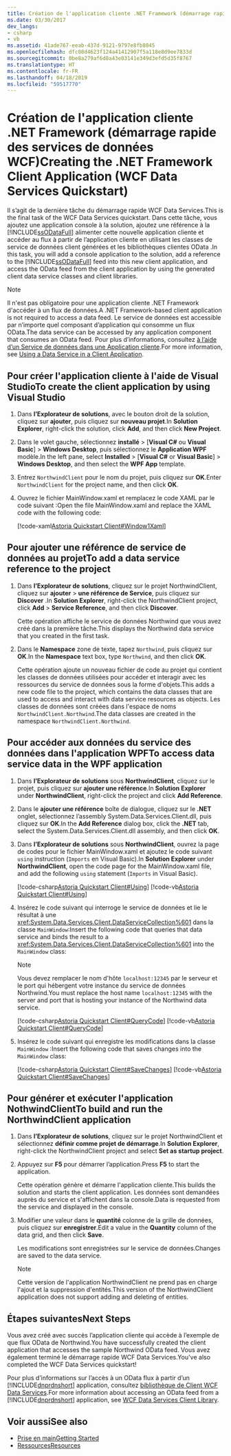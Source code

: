 ```yaml
---
title: Création de l'application cliente .NET Framework (démarrage rapide des services de données WCF)
ms.date: 03/30/2017
dev_langs:
- csharp
- vb
ms.assetid: 41ade767-eeab-437d-9121-9797e8fb8045
ms.openlocfilehash: dfc08d4623f124a41412907f5a118e8d9ee7833d
ms.sourcegitcommit: 0be8a279af6d8a43e03141e349d3efd5d35f8767
ms.translationtype: HT
ms.contentlocale: fr-FR
ms.lasthandoff: 04/18/2019
ms.locfileid: "59517770"
---
```

# <a name="creating-the-net-framework-client-application-wcf-data-services-quickstart"></a><span data-ttu-id="7b2e1-102">Création de l'application cliente .NET Framework (démarrage rapide des services de données WCF)</span><span class="sxs-lookup"><span data-stu-id="7b2e1-102">Creating the .NET Framework Client Application (WCF Data Services Quickstart)</span></span>

<span data-ttu-id="7b2e1-103">Il s’agit de la dernière tâche du démarrage rapide WCF Data Services.</span><span class="sxs-lookup"><span data-stu-id="7b2e1-103">This is the final task of the WCF Data Services quickstart.</span></span> <span data-ttu-id="7b2e1-104">Dans cette tâche, vous ajoutez une application console à la solution, ajoutez une référence à la [!INCLUDE[ssODataFull](../../../../includes/ssodatafull-md.md)] alimenter cette nouvelle application cliente et accéder au flux à partir de l’application cliente en utilisant les classes de service de données client générées et les bibliothèques clientes OData .</span><span class="sxs-lookup"><span data-stu-id="7b2e1-104">In this task, you will add a console application to the solution, add a reference to the [!INCLUDE[ssODataFull](../../../../includes/ssodatafull-md.md)] feed into this new client application, and access the OData feed from the client application by using the generated client data service classes and client libraries.</span></span>

> [!NOTE]
> <span data-ttu-id="7b2e1-105">Il n'est pas obligatoire pour une application cliente .NET Framework d'accéder à un flux de données.</span><span class="sxs-lookup"><span data-stu-id="7b2e1-105">A .NET Framework-based client application is not required to access a data feed.</span></span> <span data-ttu-id="7b2e1-106">Le service de données est accessible par n’importe quel composant d’application qui consomme un flux OData.</span><span class="sxs-lookup"><span data-stu-id="7b2e1-106">The data service can be accessed by any application component that consumes an OData feed.</span></span> <span data-ttu-id="7b2e1-107">Pour plus d’informations, consultez [à l’aide d’un Service de données dans une Application cliente](../../../../docs/framework/data/wcf/using-a-data-service-in-a-client-application-wcf-data-services.md).</span><span class="sxs-lookup"><span data-stu-id="7b2e1-107">For more information, see [Using a Data Service in a Client Application](../../../../docs/framework/data/wcf/using-a-data-service-in-a-client-application-wcf-data-services.md).</span></span>

## <a name="to-create-the-client-application-by-using-visual-studio"></a><span data-ttu-id="7b2e1-108">Pour créer l'application cliente à l'aide de Visual Studio</span><span class="sxs-lookup"><span data-stu-id="7b2e1-108">To create the client application by using Visual Studio</span></span>

1. <span data-ttu-id="7b2e1-109">Dans **l’Explorateur de solutions**, avec le bouton droit de la solution, cliquez sur **ajouter**, puis cliquez sur **nouveau projet**.</span><span class="sxs-lookup"><span data-stu-id="7b2e1-109">In **Solution Explorer**, right-click the solution, click **Add**, and then click **New Project**.</span></span>

2. <span data-ttu-id="7b2e1-110">Dans le volet gauche, sélectionnez **installé** > [**Visual C#**  ou **Visual Basic**] > **Windows Desktop**, puis sélectionnez le  **Application WPF** modèle.</span><span class="sxs-lookup"><span data-stu-id="7b2e1-110">In the left pane, select **Installed** > [**Visual C#** or **Visual Basic**] > **Windows Desktop**, and then select the **WPF App** template.</span></span>

3. <span data-ttu-id="7b2e1-111">Entrez `NorthwindClient` pour le nom du projet, puis cliquez sur **OK**.</span><span class="sxs-lookup"><span data-stu-id="7b2e1-111">Enter `NorthwindClient` for the project name, and then click **OK**.</span></span>

4. <span data-ttu-id="7b2e1-112">Ouvrez le fichier MainWindow.xaml et remplacez le code XAML par le code suivant :</span><span class="sxs-lookup"><span data-stu-id="7b2e1-112">Open the file MainWindow.xaml and replace the XAML code with the following code:</span></span>

     [!code-xaml[Astoria Quickstart Client#Window1Xaml](../../../../samples/snippets/visualbasic/VS_Snippets_Misc/astoria_quickstart_client/vb/window1.xaml#window1xaml)]

## <a name="to-add-a-data-service-reference-to-the-project"></a><span data-ttu-id="7b2e1-113">Pour ajouter une référence de service de données au projet</span><span class="sxs-lookup"><span data-stu-id="7b2e1-113">To add a data service reference to the project</span></span>

1. <span data-ttu-id="7b2e1-114">Dans **l’Explorateur de solutions**, cliquez sur le projet NorthwindClient, cliquez sur **ajouter** > **une référence de Service**, puis cliquez sur **Discover** .</span><span class="sxs-lookup"><span data-stu-id="7b2e1-114">In **Solution Explorer**, right-click the NorthwindClient project, click **Add** > **Service Reference**, and then click **Discover**.</span></span>

     <span data-ttu-id="7b2e1-115">Cette opération affiche le service de données Northwind que vous avez créé dans la première tâche.</span><span class="sxs-lookup"><span data-stu-id="7b2e1-115">This displays the Northwind data service that you created in the first task.</span></span>

2. <span data-ttu-id="7b2e1-116">Dans le **Namespace** zone de texte, tapez `Northwind`, puis cliquez sur **OK**.</span><span class="sxs-lookup"><span data-stu-id="7b2e1-116">In the **Namespace** text box, type `Northwind`, and then click **OK**.</span></span>

     <span data-ttu-id="7b2e1-117">Cette opération ajoute un nouveau fichier de code au projet qui contient les classes de données utilisées pour accéder et interagir avec les ressources du service de données sous la forme d'objets.</span><span class="sxs-lookup"><span data-stu-id="7b2e1-117">This adds a new code file to the project, which contains the data classes that are used to access and interact with data service resources as objects.</span></span> <span data-ttu-id="7b2e1-118">Les classes de données sont créées dans l'espace de noms `NorthwindClient.Northwind`.</span><span class="sxs-lookup"><span data-stu-id="7b2e1-118">The data classes are created in the namespace `NorthwindClient.Northwind`.</span></span>

## <a name="to-access-data-service-data-in-the-wpf-application"></a><span data-ttu-id="7b2e1-119">Pour accéder aux données du service des données dans l'application WPF</span><span class="sxs-lookup"><span data-stu-id="7b2e1-119">To access data service data in the WPF application</span></span>

1. <span data-ttu-id="7b2e1-120">Dans **l’Explorateur de solutions** sous **NorthwindClient**, cliquez sur le projet, puis cliquez sur **ajouter une référence**.</span><span class="sxs-lookup"><span data-stu-id="7b2e1-120">In **Solution Explorer** under **NorthwindClient**, right-click the project and click **Add Reference**.</span></span>

2. <span data-ttu-id="7b2e1-121">Dans le **ajouter une référence** boîte de dialogue, cliquez sur le **.NET** onglet, sélectionnez l’assembly System.Data.Services.Client.dll, puis cliquez sur **OK**.</span><span class="sxs-lookup"><span data-stu-id="7b2e1-121">In the **Add Reference** dialog box, click the **.NET** tab, select the System.Data.Services.Client.dll assembly, and then click **OK**.</span></span>

3. <span data-ttu-id="7b2e1-122">Dans **l’Explorateur de solutions** sous **NorthwindClient**, ouvrez la page de codes pour le fichier MainWindow.xaml et ajoutez le code suivant `using` instruction (`Imports` en Visual Basic).</span><span class="sxs-lookup"><span data-stu-id="7b2e1-122">In **Solution Explorer** under **NorthwindClient**, open the code page for the MainWindow.xaml file, and add the following `using` statement (`Imports` in Visual Basic).</span></span>

     [!code-csharp[Astoria Quickstart Client#Using](../../../../samples/snippets/csharp/VS_Snippets_Misc/astoria_quickstart_client/cs/window1.xaml.cs#using)]
     [!code-vb[Astoria Quickstart Client#Using](../../../../samples/snippets/visualbasic/VS_Snippets_Misc/astoria_quickstart_client/vb/window1.xaml.vb#using)]

3. <span data-ttu-id="7b2e1-123">Insérez le code suivant qui interroge le service de données et lie le résultat à une <xref:System.Data.Services.Client.DataServiceCollection%601> dans la classe `MainWindow`:</span><span class="sxs-lookup"><span data-stu-id="7b2e1-123">Insert the following code that queries that data service and binds the result to a <xref:System.Data.Services.Client.DataServiceCollection%601> into the `MainWindow` class:</span></span>

    > [!NOTE]
    > <span data-ttu-id="7b2e1-124">Vous devez remplacer le nom d'hôte `localhost:12345` par le serveur et le port qui hébergent votre instance du service de données Northwind.</span><span class="sxs-lookup"><span data-stu-id="7b2e1-124">You must replace the host name `localhost:12345` with the server and port that is hosting your instance of the Northwind data service.</span></span>

     [!code-csharp[Astoria Quickstart Client#QueryCode](../../../../samples/snippets/csharp/VS_Snippets_Misc/astoria_quickstart_client/cs/window1.xaml.cs#querycode)]
     [!code-vb[Astoria Quickstart Client#QueryCode](../../../../samples/snippets/visualbasic/VS_Snippets_Misc/astoria_quickstart_client/vb/window1.xaml.vb#querycode)]

4. <span data-ttu-id="7b2e1-125">Insérez le code suivant qui enregistre les modifications dans la classe `MainWindow` :</span><span class="sxs-lookup"><span data-stu-id="7b2e1-125">Insert the following code that saves changes into the `MainWindow` class:</span></span>

     [!code-csharp[Astoria Quickstart Client#SaveChanges](../../../../samples/snippets/csharp/VS_Snippets_Misc/astoria_quickstart_client/cs/window1.xaml.cs#savechanges)]
     [!code-vb[Astoria Quickstart Client#SaveChanges](../../../../samples/snippets/visualbasic/VS_Snippets_Misc/astoria_quickstart_client/vb/window1.xaml.vb#savechanges)]

## <a name="to-build-and-run-the-northwindclient-application"></a><span data-ttu-id="7b2e1-126">Pour générer et exécuter l'application NothwindClient</span><span class="sxs-lookup"><span data-stu-id="7b2e1-126">To build and run the NorthwindClient application</span></span>

1. <span data-ttu-id="7b2e1-127">Dans **l’Explorateur de solutions**, cliquez sur le projet NorthwindClient et sélectionnez **définir comme projet de démarrage**.</span><span class="sxs-lookup"><span data-stu-id="7b2e1-127">In **Solution Explorer**, right-click the NorthwindClient project and select **Set as startup project**.</span></span>

2. <span data-ttu-id="7b2e1-128">Appuyez sur **F5** pour démarrer l’application.</span><span class="sxs-lookup"><span data-stu-id="7b2e1-128">Press **F5** to start the application.</span></span>

     <span data-ttu-id="7b2e1-129">Cette opération génère et démarre l'application cliente.</span><span class="sxs-lookup"><span data-stu-id="7b2e1-129">This builds the solution and starts the client application.</span></span> <span data-ttu-id="7b2e1-130">Les données sont demandées auprès du service et s'affichent dans la console.</span><span class="sxs-lookup"><span data-stu-id="7b2e1-130">Data is requested from the service and displayed in the console.</span></span>

3. <span data-ttu-id="7b2e1-131">Modifier une valeur dans le **quantité** colonne de la grille de données, puis cliquez sur **enregistrer**.</span><span class="sxs-lookup"><span data-stu-id="7b2e1-131">Edit a value in the **Quantity** column of the data grid, and then click **Save**.</span></span>

     <span data-ttu-id="7b2e1-132">Les modifications sont enregistrées sur le service de données.</span><span class="sxs-lookup"><span data-stu-id="7b2e1-132">Changes are saved to the data service.</span></span>

    > [!NOTE]
    > <span data-ttu-id="7b2e1-133">Cette version de l'application NorthwindClient ne prend pas en charge l'ajout et la suppression d'entités.</span><span class="sxs-lookup"><span data-stu-id="7b2e1-133">This version of the NorthwindClient application does not support adding and deleting of entities.</span></span>

## <a name="next-steps"></a><span data-ttu-id="7b2e1-134">Étapes suivantes</span><span class="sxs-lookup"><span data-stu-id="7b2e1-134">Next Steps</span></span>

<span data-ttu-id="7b2e1-135">Vous avez créé avec succès l’application cliente qui accède à l’exemple de que flux OData de Northwind.</span><span class="sxs-lookup"><span data-stu-id="7b2e1-135">You have successfully created the client application that accesses the sample Northwind OData feed.</span></span> <span data-ttu-id="7b2e1-136">Vous avez également terminé le démarrage rapide WCF Data Services.</span><span class="sxs-lookup"><span data-stu-id="7b2e1-136">You've also completed the WCF Data Services quickstart!</span></span>

<span data-ttu-id="7b2e1-137">Pour plus d’informations sur l’accès à un OData flux à partir d’un [!INCLUDE[dnprdnshort](../../../../includes/dnprdnshort-md.md)] application, consultez [bibliothèque de Client WCF Data Services](../../../../docs/framework/data/wcf/wcf-data-services-client-library.md).</span><span class="sxs-lookup"><span data-stu-id="7b2e1-137">For more information about accessing an OData feed from a [!INCLUDE[dnprdnshort](../../../../includes/dnprdnshort-md.md)] application, see [WCF Data Services Client Library](../../../../docs/framework/data/wcf/wcf-data-services-client-library.md).</span></span>

## <a name="see-also"></a><span data-ttu-id="7b2e1-138">Voir aussi</span><span class="sxs-lookup"><span data-stu-id="7b2e1-138">See also</span></span>

- [<span data-ttu-id="7b2e1-139">Prise en main</span><span class="sxs-lookup"><span data-stu-id="7b2e1-139">Getting Started</span></span>](../../../../docs/framework/data/wcf/getting-started-with-wcf-data-services.md)
- [<span data-ttu-id="7b2e1-140">Ressources</span><span class="sxs-lookup"><span data-stu-id="7b2e1-140">Resources</span></span>](../../../../docs/framework/data/wcf/wcf-data-services-resources.md)
